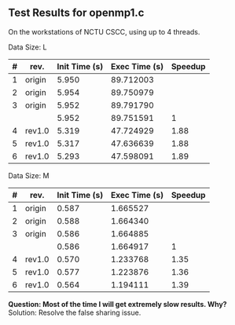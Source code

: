 ## Test Results for openmp1.c ##

On the workstations of NCTU CSCC, using up to 4 threads.

Data Size: L

| # | rev.   | Init Time (s) | Exec Time (s) | Speedup |
|---|--------|---------------|---------------|---------|
| 1 | origin | 5.950         | 89.712003     |         |
| 2 | origin | 5.954         | 89.750979     |         |
| 3 | origin | 5.952         | 89.791790     |         |
|   |        | 5.952         | 89.751591     | 1       |
| 4 | rev1.0 | 5.319         | 47.724929     | 1.88    |
| 5 | rev1.0 | 5.317         | 47.636639     | 1.88    |
| 6 | rev1.0 | 5.293         | 47.598091     | 1.89    |

Data Size: M

| # | rev.   | Init Time (s) | Exec Time (s) | Speedup |
|---|--------|---------------|---------------|---------|
| 1 | origin | 0.587         | 1.665527      |         |
| 2 | origin | 0.588         | 1.664340      |         |
| 3 | origin | 0.586         | 1.664885      |         |
|   |        | 0.586         | 1.664917      | 1       |
| 4 | rev1.0 | 0.570         | 1.233768      | 1.35    |
| 5 | rev1.0 | 0.577         | 1.223876      | 1.36    |
| 6 | rev1.0 | 0.564         | 1.194111      | 1.39    |

**Question: Most of the time I will get extremely slow results. Why?**
Solution: Resolve the false sharing issue.
